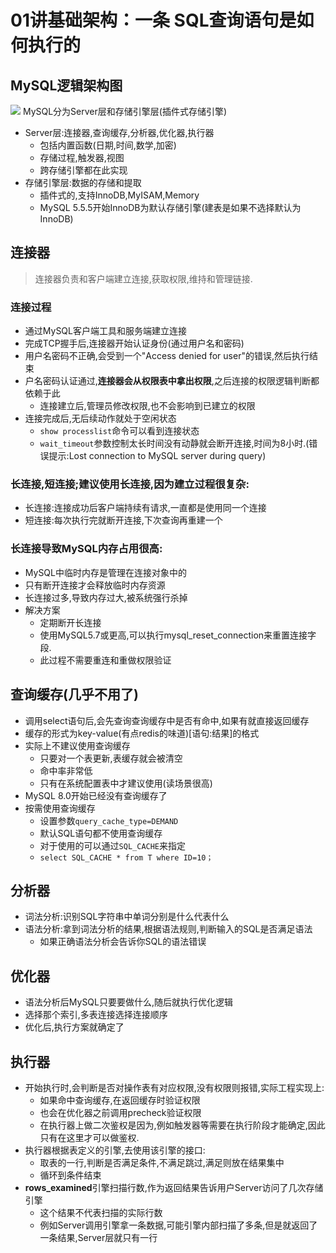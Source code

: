 # 01讲基础架构：一条 SQL查询语句是如何执行的
## MySQL逻辑架构图
![](http://img.jaken.top/image/20211118212223.png)
MySQL分为Server层和存储引擎层(插件式存储引擎)
- Server层:连接器,查询缓存,分析器,优化器,执行器
	- 包括内置函数(日期,时间,数学,加密)
	- 存储过程,触发器,视图
	- 跨存储引擎都在此实现
- 存储引擎层:数据的存储和提取
	- 插件式的,支持InnoDB,MyISAM,Memory
	- MySQL 5.5.5开始InnoDB为默认存储引擎(建表是如果不选择默认为InnoDB)
## 连接器
> 连接器负责和客户端建立连接,获取权限,维持和管理链接.

### 连接过程
- 通过MySQL客户端工具和服务端建立连接
- 完成TCP握手后,连接器开始认证身份(通过用户名和密码)
- 用户名密码不正确,会受到一个"Access denied for user"的错误,然后执行结束
- 户名密码认证通过,**连接器会从权限表中拿出权限**,之后连接的权限逻辑判断都依赖于此
	- 连接建立后,管理员修改权限,也不会影响到已建立的权限
- 连接完成后,无后续动作就处于空闲状态
	- `show processlist`命令可以看到连接状态
	- `wait_timeout`参数控制太长时间没有动静就会断开连接,时间为8小时.(错误提示:Lost connection to MySQL server during query)

### 长连接,短连接;**建议使用长连接**,因为建立过程很复杂:
- 长连接:连接成功后客户端持续有请求,一直都是使用同一个连接
- 短连接:每次执行完就断开连接,下次查询再重建一个

### 长连接导致MySQL内存占用很高:
- MySQL中临时内存是管理在连接对象中的
- 只有断开连接才会释放临时内存资源
- 长连接过多,导致内存过大,被系统强行杀掉
- 解决方案
	- 定期断开长连接
	- 使用MySQL5.7或更高,可以执行mysql_reset_connection来重置连接字段.
	- 此过程不需要重连和重做权限验证

## 查询缓存(几乎不用了)
- 调用select语句后,会先查询查询缓存中是否有命中,如果有就直接返回缓存
- 缓存的形式为key-value(有点redis的味道)\[语句:结果]的格式
- 实际上不建议使用查询缓存
	- 只要对一个表更新,表缓存就会被清空
	- 命中率非常低
	- 只有在系统配置表中才建议使用(读场景很高)
- MySQL 8.0开始已经没有查询缓存了
- 按需使用查询缓存
	- 设置参数`query_cache_type=DEMAND`
	- 默认SQL语句都不使用查询缓存
	- 对于使用的可以通过`SQL_CACHE`来指定
	- `select SQL_CACHE * from T where ID=10；`

## 分析器
- 词法分析:识别SQL字符串中单词分别是什么代表什么
- 语法分析:拿到词法分析的结果,根据语法规则,判断输入的SQL是否满足语法
	- 如果正确语法分析会告诉你SQL的语法错误

## 优化器
- 语法分析后MySQL只要要做什么,随后就执行优化逻辑
- 选择那个索引,多表连接选择连接顺序
- 优化后,执行方案就确定了

## 执行器
- 开始执行时,会判断是否对操作表有对应权限,没有权限则报错,实际工程实现上:
	- 如果命中查询缓存,在返回缓存时验证权限
	- 也会在优化器之前调用precheck验证权限
	- 在执行器上做二次鉴权是因为,例如触发器等需要在执行阶段才能确定,因此只有在这里才可以做鉴权.
- 执行器根据表定义的引擎,去使用该引擎的接口:
	- 取表的一行,判断是否满足条件,不满足跳过,满足则放在结果集中
	- 循环到条件结束
- **rows_examined**引擎扫描行数,作为返回结果告诉用户Server访问了几次存储引擎
	- 这个结果不代表扫描的实际行数
	- 例如Server调用引擎拿一条数据,可能引擎内部扫描了多条,但是就返回了一条结果,Server层就只有一行